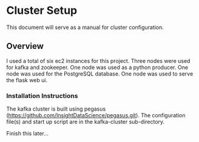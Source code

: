# Cluster Setup

This document will serve as a manual for cluster configuration.


## Overview

I used a total of six ec2 instances for this project.
Three nodes were used for kafka and zookeeper.
One node was used as a python producer.
One node was used for the PostgreSQL database.
One node was used to serve the flask web ui.


### Installation Instructions

The kafka cluster is built using pegasus (https://github.com/InsightDataScience/pegasus.git).
The configuration file(s) and start up script are in the kafka-cluster sub-directory.

Finish this later...
